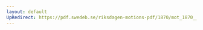 ```yaml
---
layout: default
UpRedirect: https://pdf.swedeb.se/riksdagen-motions-pdf/1870/mot_1870__ak__00236/mot_1870__ak__00236_008.pdf
---
```

